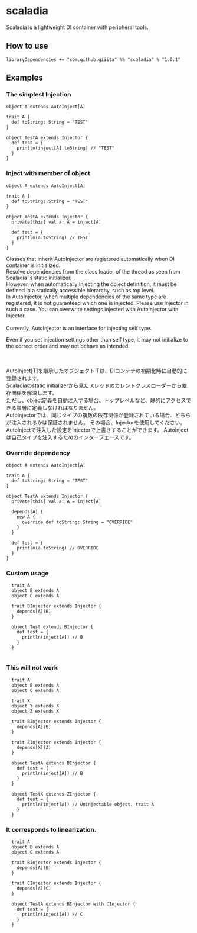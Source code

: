 # scaladia

Scaladia is a lightweight DI container with peripheral tools.

## How to use

```
libraryDependencies += "com.github.giiita" %% "scaladia" % "1.0.1"
````

## Examples

### The simplest Injection

```
object A extends AutoInject[A]

trait A {
  def toString: String = "TEST"
}
```

```
object TestA extends Injector {
  def test = {
    println(inject[A].toString) // "TEST"
  }
}
```

### Inject with member of object


```
object A extends AutoInject[A]

trait A {
  def toString: String = "TEST"
}
```

```
object TestA extends Injector {
  private[this] val a: A = inject[A]

  def test = {
    println(a.toString) // TEST
  }
}
```

Classes that inherit AutoInjector are registered automatically when DI container is initialized.<br/>
Resolve dependencies from the class loader of the thread as seen from Scaladia 's static initializer.<br/>
However, when automatically injecting the object definition, it must be defined in a statically accessible hierarchy, such as top level.<br/>
In AutoInjector, when multiple dependencies of the same type are registered, it is not guaranteed which one is injected.
Please use Injector in such a case.
You can overwrite settings injected with AutoInjector with Injector.<br/>
<br/>
Currently, AutoInjector is an interface for injecting self type.<br/>

Even if you set injection settings other than self type, it may not initialize to the correct order and may not behave as intended.<br/><br/><br/>



AutoInject[T]を継承したオブジェクト Tは、DIコンテナの初期化時に自動的に登録されます。<br/>
Scaladiaのstatic initializerから見たスレッドのカレントクラスローダーから依存関係を解決します。<br/>
ただし、object定義を自動注入する場合、トップレベルなど、静的にアクセスできる階層に定義しなければなりません。<br/>
AutoInjectorでは、同じタイプの複数の依存関係が登録されている場合、どちらが注入されるかは保証されません。
その場合、Injectorを使用してください。
AutoInjectで注入した設定をInjectorで上書きすることができます。
AutoInjectは自己タイプを注入するためのインターフェースです。

### Override dependency

```
object A extends AutoInject[A]

trait A {
  def toString: String = "TEST"
}
```

```
object TestA extends Injector {
  private[this] val a: A = inject[A]

  depends[A] {
    new A {
      override def toString: String = "OVERRIDE"
    }
  }

  def test = {
    println(a.toString) // OVERRIDE
  }
}
```

### Custom usage

```
  trait A
  object B extends A
  object C extends A
  
  trait BInjector extends Injector {
    depends[A](B)
  }
  
  object Test extends BInjector {
    def test = {
      println(inject[A]) // B
    }
  }
  
```

### This will not work

```
  trait A
  object B extends A
  object C extends A
  
  trait X
  object Y extends X
  object Z extends X
  
  trait BInjector extends Injector {
    depends[A](B)
  }
  
  trait ZInjector extends Injector {
    depends[X](Z)
  }
  
  object TestA extends BInjector {
    def test = {
      println(inject[A]) // B
    }
  }
  
  object TestX extends ZInjector {
    def test = {
      println(inject[A]) // Uninjectable object. trait A
    }
  }
```

### It corresponds to linearization.

```
  trait A
  object B extends A
  object C extends A
  
  trait BInjector extends Injector {
    depends[A](B)
  }
  
  trait CInjector extends Injector {
    depends[A](C)
  }
  
  object TestA extends BInjector with CInjector {
    def test = {
      println(inject[A]) // C
    }
  }
```
